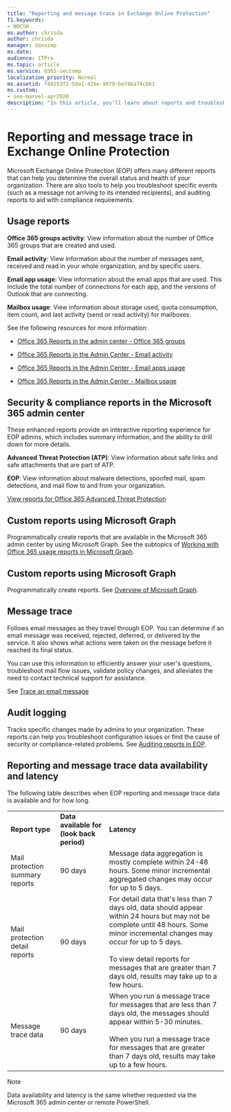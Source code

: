 ```yaml
---
title: "Reporting and message trace in Exchange Online Protection"
f1.keywords:
- NOCSH
ms.author: chrisda
author: chrisda
manager: dansimp
ms.date:
audience: ITPro
ms.topic: article
ms.service: O365-seccomp
localization_priority: Normal
ms.assetid: f40253f2-50a1-426e-9979-be74ba74cb61
ms.custom:
- seo-marvel-apr2020
description: "In this article, you'll learn about reports and troubleshooting tools available to Microsoft Exchange Online Protection (EOP) admins."
---
```


# Reporting and message trace in Exchange Online Protection

Microsoft Exchange Online Protection (EOP) offers many different reports that can help you determine the overall status and health of your organization. There are also tools to help you troubleshoot specific events (such as a message not arriving to its intended recipients), and auditing reports to aid with compliance requirements.

## Usage reports

**Office 365 groups activity**: View information about the number of Office 365 groups that are created and used.

**Email activity**: View information about the number of messages sent, received and read in your whole organization, and by specific users.

**Email app usage**: View information about the email apps that are used. This include the total number of connections for each app, and the versions of Outlook that are connecting.

**Mailbox usage**: View information about storage used, quota consumption, item count, and last activity (send or read activity) for mailboxes.

See the following resources for more information:

- [Office 365 Reports in the admin center - Office 365 groups](https://docs.microsoft.com/office365/admin/activity-reports/office-365-groups)

- [Office 365 Reports in the Admin Center - Email activity](https://docs.microsoft.com/office365/admin/activity-reports/email-activity)

- [Office 365 Reports in the Admin Center - Email apps usage](https://docs.microsoft.com/office365/admin/activity-reports/email-apps-usage)

- [Office 365 Reports in the Admin Center - Mailbox usage](https://docs.microsoft.com/office365/admin/activity-reports/mailbox-usage)

## Security & compliance reports in the Microsoft 365 admin center

These enhanced reports provide an interactive reporting experience for EOP admins, which includes summary information, and the ability to drill down for more details.

**Advanced Threat Protection (ATP)**: View information about safe links and safe attachments that are part of ATP.

**EOP**: View information about malware detections, spoofed mail, spam detections, and mail flow to and from your organization.

[View reports for Office 365 Advanced Threat Protection](view-reports-for-atp.md)

## Custom reports using Microsoft Graph

Programmatically create reports that are available in the Microsoft 365 admin center by using Microsoft Graph. See the subtopics of [Working with Office 365 usage reports in Microsoft Graph](https://docs.microsoft.com/graph/api/resources/report).

## Custom reports using Microsoft Graph

Programmatically create reports. See [Overview of Microsoft Graph](https://docs.microsoft.com/graph/overview).

## Message trace

Follows email messages as they travel through EOP. You can determine if an email message was received, rejected, deferred, or delivered by the service. It also shows what actions were taken on the message before it reached its final status.

You can use this information to efficiently answer your user's questions, troubleshoot mail flow issues, validate policy changes, and alleviates the need to contact technical support for assistance.

See [Trace an email message](https://docs.microsoft.com/exchange/monitoring/trace-an-email-message/trace-an-email-message)

## Audit logging

Tracks specific changes made by admins to your organization. These reports can help you troubleshoot configuration issues or find the cause of security or compliance-related problems. See [Auditing reports in EOP](auditing-reports-in-eop.md).

## Reporting and message trace data availability and latency

The following table describes when EOP reporting and message trace data is available and for how long.

||||
|:-----|:-----|:-----|
|**Report type**|**Data available for (look back period)**|**Latency**|
|Mail protection summary reports|90 days|Message data aggregation is mostly complete within 24-48 hours. Some minor incremental aggregated changes may occur for up to 5 days.|
|Mail protection detail reports|90 days|For detail data that's less than 7 days old, data should appear within 24 hours but may not be complete until 48 hours. Some minor incremental changes may occur for up to 5 days. <br/><br/> To view detail reports for messages that are greater than 7 days old, results may take up to a few hours.|
|Message trace data|90 days|When you run a message trace for messages that are less than 7 days old, the messages should appear within 5-30 minutes.<br/><br/> When you run a message trace for messages that are greater than 7 days old, results may take up to a few hours.|

> [!NOTE]
> Data availability and latency is the same whether requested via the Microsoft 365 admin center or remote PowerShell.
